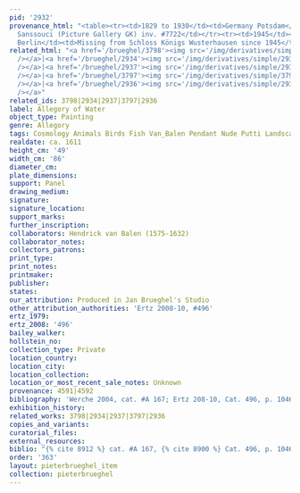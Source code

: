```yaml
---
pid: '2932'
provenance_html: "<table><tr><td>1829 to 1930</td><td>Germany Potsdam</td><td>Schloss
  Sanssouci (Picture Gallery GK) inv. #7722</td></tr><tr><td>1945</td><td>Germany
  Berlin</td><td>Missing from Schloss Königs Wusterhausen since 1945</td></tr></table>"
related_html: "<a href='/brueghel/3798'><img src='/img/derivatives/simple/3798/thumbnail.jpg'
  /></a>|<a href='/brueghel/2934'><img src='/img/derivatives/simple/2934/thumbnail.jpg'
  /></a>|<a href='/brueghel/2937'><img src='/img/derivatives/simple/2937/thumbnail.jpg'
  /></a>|<a href='/brueghel/3797'><img src='/img/derivatives/simple/3797/thumbnail.jpg'
  /></a>|<a href='/brueghel/2936'><img src='/img/derivatives/simple/2936/thumbnail.jpg'
  /></a>"
related_ids: 3798|2934|2937|3797|2936
label: Allegory of Water
object_type: Painting
genre: Allegory
tags: Cosmology Animals Birds Fish Van_Balen Pendant Nude Putti Landscape
realdate: ca. 1611
height_cm: '49'
width_cm: '86'
diameter_cm:
plate_dimensions:
support: Panel
drawing_medium:
signature:
signature_location:
support_marks:
further_inscription:
collaborators: Hendrick van Balen (1575-1632)
collaborator_notes:
collectors_patrons:
print_type:
print_notes:
printmaker:
publisher:
states:
our_attribution: Produced in Jan Brueghel's Studio
other_attribution_authorities: 'Ertz 2008-10, #496'
ertz_1979:
ertz_2008: '496'
bailey_walker:
hollstein_no:
collection_type: Private
location_country:
location_city:
location_collection:
location_or_most_recent_sale_notes: Unknown
provenance: 4591|4592
bibliography: 'Werche 2004, cat. #A 167; Ertz 208-10, Cat. 496, p. 1046'
exhibition_history:
related_works: 3798|2934|2937|3797|2936
copies_and_variants:
curatorial_files:
external_resources:
biblio: "{% cite 8912 %} cat. #A 167, {% cite 8900 %} Cat. 496, p. 1046"
order: '363'
layout: pieterbrueghel_item
collection: pieterbrueghel
---
```

